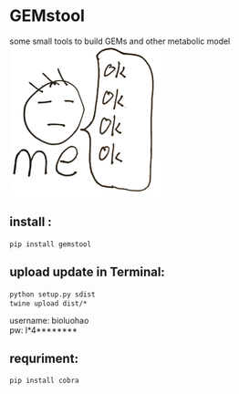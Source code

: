 # GEMstool

some small tools to build GEMs and other metabolic model  
![FRAMED](logo.png)
## install :
    pip install gemstool

## upload update in Terminal:
    python setup.py sdist
    twine upload dist/*

username: bioluohao  
pw: l*4********

## requriment:
    pip install cobra
